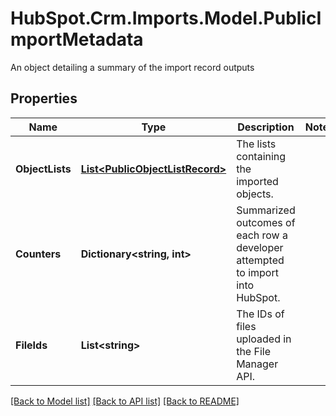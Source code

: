 # HubSpot.Crm.Imports.Model.PublicImportMetadata
An object detailing a summary of the import record outputs

## Properties

Name | Type | Description | Notes
------------ | ------------- | ------------- | -------------
**ObjectLists** | [**List&lt;PublicObjectListRecord&gt;**](PublicObjectListRecord.md) | The lists containing the imported objects. | 
**Counters** | **Dictionary&lt;string, int&gt;** | Summarized outcomes of each row a developer attempted to import into HubSpot. | 
**FileIds** | **List&lt;string&gt;** | The IDs of files uploaded in the File Manager API. | 

[[Back to Model list]](../README.md#documentation-for-models) [[Back to API list]](../README.md#documentation-for-api-endpoints) [[Back to README]](../README.md)

